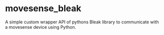 # movesense_bleak
A simple custom wrapper API of pythons Bleak library to communicate with a movesense device using Python.
